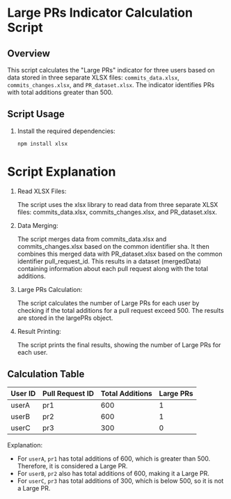 # Large PRs Indicator Calculation Script

## Overview

This script calculates the "Large PRs" indicator for three users based on data stored in three separate XLSX files: `commits_data.xlsx`, `commits_changes.xlsx`, and `PR_dataset.xlsx`. The indicator identifies PRs with total additions greater than 500.

## Script Usage

1. Install the required dependencies:

   ```bash
   npm install xlsx
# Script Explanation

1. Read XLSX Files:

    The script uses the xlsx library to read data from three separate XLSX files: commits_data.xlsx, commits_changes.xlsx, and PR_dataset.xlsx.

2. Data Merging:

    The script merges data from commits_data.xlsx and commits_changes.xlsx based on the common identifier sha. It then combines this merged data with PR_dataset.xlsx based on the common identifier pull_request_id. This results in a dataset (mergedData) containing information about each pull request along with the total additions.

3. Large PRs Calculation:

    The script calculates the number of Large PRs for each user by checking if the total additions for a pull request exceed 500. The results are stored in the largePRs object.

4. Result Printing:

    The script prints the final results, showing the number of Large PRs for each user.

## Calculation Table

| User ID | Pull Request ID | Total Additions | Large PRs |
| ------- | --------------- | --------------- | --------- |
| userA   | pr1             | 600             | 1         |
| userB   | pr2             | 600             | 1         |
| userC   | pr3             | 300             | 0         |

Explanation:
- For `userA`, `pr1` has total additions of 600, which is greater than 500. Therefore, it is considered a Large PR.
- For `userB`, `pr2` also has total additions of 600, making it a Large PR.
- For `userC`, `pr3` has total additions of 300, which is below 500, so it is not a Large PR.

